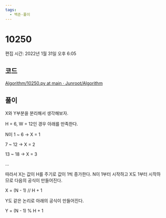 ```yaml
---
tags:
  - 백준-풀이
---
```

# 10250

편집 시간: 2022년 1월 31일 오후 6:05

## 코드

[Algorithm/10250.py at main · Junroot/Algorithm](https://github.com/Junroot/Algorithm/blob/main/backjoon/10250.py)

## 풀이

X와 Y부분을 분리해서 생각해보자.

H = 6, W = 12인 경우 아래를 만족한다.

N이 1 ~ 6 → X = 1

7 ~ 12 → X = 2

13 ~ 18 → X = 3

...

따라서 X는 값이 H를 주기로 값이 1씩 증가한다. N이 1부터 시작하고 X도 1부터 시작하므로 다음의 공식이 만들어진다.

X = (N - 1) // H + 1

Y도 같은 논리로 아래의 공식이 만들어진다.

Y = (N - 1) % H + 1